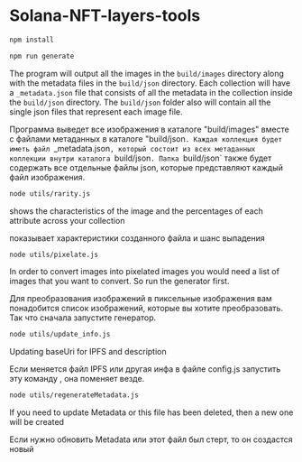 # Solana-NFT-layers-tools

```sh
npm install
```


```sh
npm run generate
```
The program will output all the images in the `build/images` directory along with the metadata files in the `build/json` directory. Each collection will have a `_metadata.json` file that consists of all the metadata in the collection inside the `build/json` directory. The `build/json` folder also will contain all the single json files that represent each image file. 


Программа выведет все изображения в каталоге "build/images" вместе с файлами метаданных в каталоге "build/json`. Каждая коллекция будет иметь файл `_metadata.json`, который состоит из всех метаданных коллекции внутри каталога `build/json`. Папка `build/json` также будет содержать все отдельные файлы json, которые представляют каждый файл изображения.


```sh
node utils/rarity.js  
```
shows the characteristics of the image and the percentages of each attribute across your collection 


показывает характеристики созданного файла и шанс выпадения 


```sh
node utils/pixelate.js
```
In order to convert images into pixelated images you would need a list of images that you want to convert. So run the generator first.

Для преобразования изображений в пиксельные изображения вам понадобится список изображений, которые вы хотите преобразовать. Так что сначала запустите генератор.


```sh
node utils/update_info.js  
```
Updating baseUri for IPFS and description 

Если меняется файл IPFS или другая инфа в файле config.js запустить эту команду , она поменяет везде. 


```sh
node utils/regenerateMetadata.js 
```
If you need to update Metadata or this file has been deleted, then a new one will be created

Если нужно обновить Metadata или этот файл был стерт, то он создастся новый


